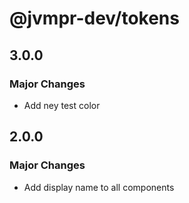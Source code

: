 # @jvmpr-dev/tokens

## 3.0.0

### Major Changes

- Add ney test color

## 2.0.0

### Major Changes

- Add display name to all components
